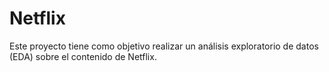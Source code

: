 # Netflix
Este proyecto tiene como objetivo realizar un análisis exploratorio de datos (EDA) sobre el contenido de Netflix.
